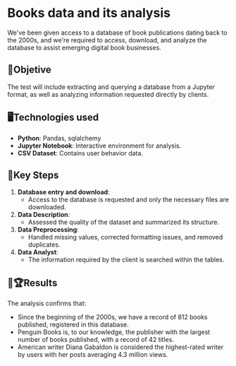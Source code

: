 # Books data and its analysis
We've been given access to a database of book publications dating back to the 2000s, and we're required to access, download, and analyze the database to assist emerging digital book businesses.

## 🏁Objetive
The test will include extracting and querying a database from a Jupyter format, as well as analyzing information requested directly by clients.

## 🖥Technologies used
- **Python**: Pandas, sqlalchemy
- **Jupyter Notebook**: Interactive environment for analysis.
- **CSV Dataset**: Contains user behavior data.

## 🔑Key Steps
1. **Database entry and download**:
   - Access to the database is requested and only the necessary files are downloaded.
2. **Data Description**:
   - Assessed the quality of the dataset and summarized its structure.
3. **Data Preprocessing**:
   - Handled missing values, corrected formatting issues, and removed duplicates.
4. **Data Analyst**:
   - The information required by the client is searched within the tables.
  

## 🥇🏆Results
The analysis confirms that:
- Since the beginning of the 2000s, we have a record of 812 books published, registered in this database.
- Penguin Books is, to our knowledge, the publisher with the largest number of books published, with a record of 42 titles.
- American writer Diana Gabaldon is considered the highest-rated writer by users with her posts averaging 4.3 million views.
